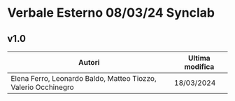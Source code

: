 # Verbale Esterno 08/03/24 Synclab

## v1.0

|                            Autori                            |Ultima modifica|
|--------------------------------------------------------------|---------------|
|Elena Ferro, Leonardo Baldo, Matteo Tiozzo, Valerio Occhinegro|   18/03/2024  |